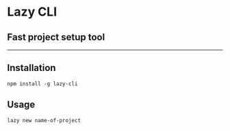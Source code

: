 # Lazy CLI # 
## Fast project setup tool ##

- - - -
## Installation ##
```
npm install -g lazy-cli
```

## Usage ##
```
lazy new name-of-project
```